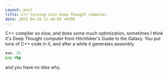 ```yaml
---
Layout: post
title: C++ turning into Deep Thought computer
date: 2022-04-29 11:49:03 +0700
---
```


C++ compiler so slow, and does some much optimization, sometimes I
think it's Deep Thought computer from Hitchhiker's Guide to the
Galaxy. You put tons of C++ code in it, and after a while it generates
assembly 
```asm
eax, 42
pop rbp
```
and you have no idea why.
